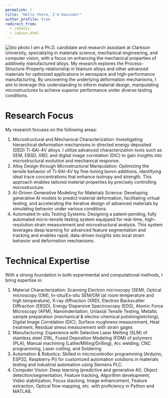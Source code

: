 ```yaml
---
permalink: /
title: "Hello there, I'm Kavindu!"
author_profile: true
redirect_from: 
  - /about/
  - /about.html
---
```

![bio photo](/images/bio-photo.jpg)
I am a Ph.D. candidate and research assistant at Clarkson University, specializing in materials science, mechanical engineering, and computer vision, with a focus on enhancing the mechanical properties of additively manufactured alloys. My research explores the Process-Structure-Property relationship in titanium alloys and other advanced materials for optimized applications in aerospace and high-performance manufacturing. By uncovering the underlying deformation mechanisms, I aim to leverage this understanding to inform material design, manipulating microstructures to achieve superior performance under diverse testing conditions.

Research Focus
======
My research focuses on the following areas:

1. Microstructural and Mechanical Characterization: Investigating hierarchical deformation mechanisms in directed energy deposited (DED) Ti-6Al-4V alloys. I utilize advanced characterization tools such as SEM, EBSD, XRD, and digital image correlation (DIC) to gain insights into microstructural evolution and mechanical response.
2. Alloy Design through Microstructural Manipulation: Optimizing the tensile behavior of Ti-6Al-4V by fine-tuning boron additions, identifying ideal trace concentrations that enhance isotropy and strength. This approach enables tailored material properties by precisely controlling microstructure.
3. AI-Driven Generative Modeling for Materials Science: Developing generative AI models to predict material deformation, facilitating virtual testing, and accelerating the iterative design of advanced materials by simulating behavior under various conditions.
4. Automated In-situ Testing Systems: Designing a patent-pending, fully automated micro-tensile testing system equipped for real-time, high-resolution strain measurement and microstructural analysis. This system leverages deep learning for advanced feature segmentation and tracking and enables rapid, data-driven insights into local strain behavior and deformation mechanisms.

Technical Expertise
======
With a strong foundation in both experimental and computational methods, I bring expertise in:

1. Material Characterization: Scanning Electron microscopy (SEM), Optical microscopy (OM), In-situ/Ex-situ SEM/OM (at room temperature and high temperature), X-ray diffraction (XRD), Electron Backscatter Diffraction (EBSD), Energy Dispersive Spectroscopy (EDS), Atomic Force Microscopy (AFM), Nanoindentation, Uniaxial Tensile Testing, Metallic sample preparation (mechanical & electro-chemical polishing/etching), Digital Image Correlation (DIC), Surface roughness measurement, Heat treatment, Residual stress measurement with strain gages
2. Manufacturing: Experience with Selective Laser Melting (SLM) of stainless steel 316L, Fused Deposition Modeling (FDM) of polymers (PLA), Manual machining (Lathe/Milling/Drilling), Arc welding, CNC programming, Laser cutting, and Soldering
3. Automation & Robotics: Skilled in microcontroller programming (Arduino, ESP32, Raspberry Pi) for customized automation solutions in materials testing and industrial automation using Siemens PLC.
4. Computer Vision: Deep learning (predictive and generative AI), Object detection/segmentation, Feature tracking, Algorithm development, Video stabilization, Focus stacking, Image enhancement, Feature extraction, Optical flow mapping, etc. with proficiency in Python and MATLAB.
